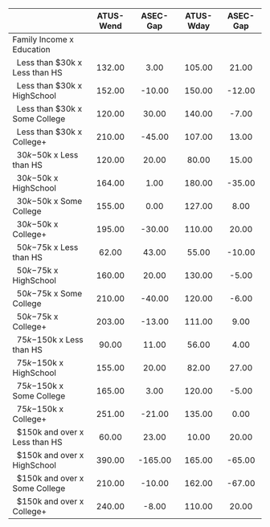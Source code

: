 
|                      |    ATUS-Wend |     ASEC-Gap |    ATUS-Wday |     ASEC-Gap |
| -------------------- | :----------: | :----------: | :----------: | :----------: |
| Family Income x Education |              |              |              |              |
| &nbsp;&nbsp;Less than $30k x Less than HS |       132.00 |         3.00 |       105.00 |        21.00 |
| &nbsp;&nbsp;Less than $30k x HighSchool |       152.00 |       -10.00 |       150.00 |       -12.00 |
| &nbsp;&nbsp;Less than $30k x Some College |       120.00 |        30.00 |       140.00 |        -7.00 |
| &nbsp;&nbsp;Less than $30k x College+ |       210.00 |       -45.00 |       107.00 |        13.00 |
| &nbsp;&nbsp;$30k-$50k x Less than HS |       120.00 |        20.00 |        80.00 |        15.00 |
| &nbsp;&nbsp;$30k-$50k x HighSchool |       164.00 |         1.00 |       180.00 |       -35.00 |
| &nbsp;&nbsp;$30k-$50k x Some College |       155.00 |         0.00 |       127.00 |         8.00 |
| &nbsp;&nbsp;$30k-$50k x College+ |       195.00 |       -30.00 |       110.00 |        20.00 |
| &nbsp;&nbsp;$50k-$75k x Less than HS |        62.00 |        43.00 |        55.00 |       -10.00 |
| &nbsp;&nbsp;$50k-$75k x HighSchool |       160.00 |        20.00 |       130.00 |        -5.00 |
| &nbsp;&nbsp;$50k-$75k x Some College |       210.00 |       -40.00 |       120.00 |        -6.00 |
| &nbsp;&nbsp;$50k-$75k x College+ |       203.00 |       -13.00 |       111.00 |         9.00 |
| &nbsp;&nbsp;$75k-$150k x Less than HS |        90.00 |        11.00 |        56.00 |         4.00 |
| &nbsp;&nbsp;$75k-$150k x HighSchool |       155.00 |        20.00 |        82.00 |        27.00 |
| &nbsp;&nbsp;$75k-$150k x Some College |       165.00 |         3.00 |       120.00 |        -5.00 |
| &nbsp;&nbsp;$75k-$150k x College+ |       251.00 |       -21.00 |       135.00 |         0.00 |
| &nbsp;&nbsp;$150k and over x Less than HS |        60.00 |        23.00 |        10.00 |        20.00 |
| &nbsp;&nbsp;$150k and over x HighSchool |       390.00 |      -165.00 |       165.00 |       -65.00 |
| &nbsp;&nbsp;$150k and over x Some College |       210.00 |       -10.00 |       162.00 |       -67.00 |
| &nbsp;&nbsp;$150k and over x College+ |       240.00 |        -8.00 |       110.00 |        20.00 |


